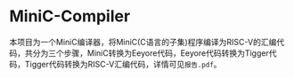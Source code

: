 # MiniC-Compiler
本项目为一个MiniC编译器，将MiniC(C语言的子集)程序编译为RISC-V的汇编代码，共分为三个步骤，MiniC转换为Eeyore代码，Eeyore代码转换为Tigger代码，Tigger代码转换为RISC-V汇编代码，详情可见`报告.pdf`。
